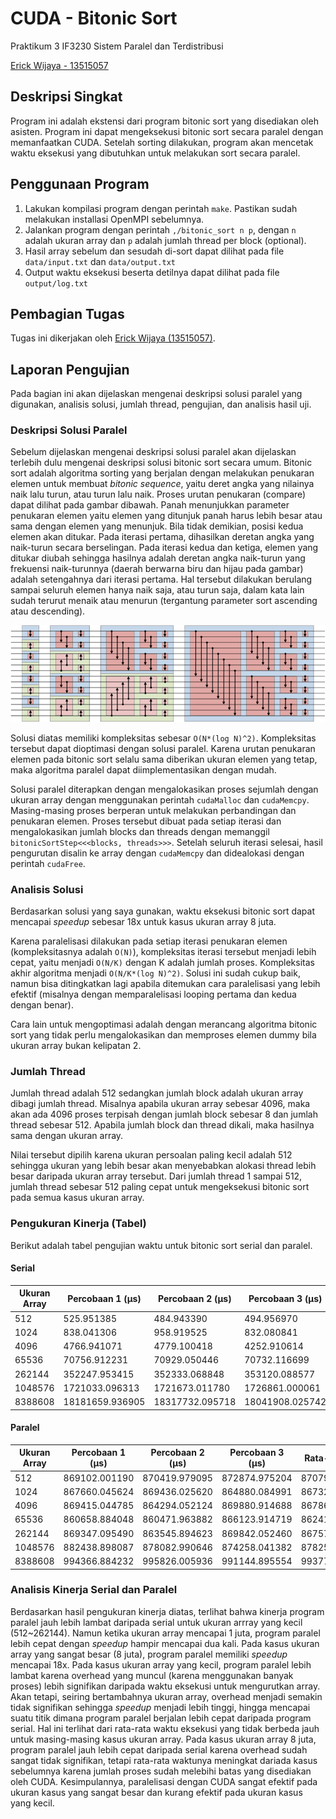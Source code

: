 # CUDA - Bitonic Sort
Praktikum 3 IF3230 Sistem Paralel dan Terdistribusi

[Erick Wijaya - 13515057](https://github.com/wijayaerick)

## Deskripsi Singkat
Program ini adalah ekstensi dari program bitonic sort yang disediakan oleh asisten. 
Program ini dapat mengeksekusi bitonic sort secara paralel dengan memanfaatkan CUDA. 
Setelah sorting dilakukan, program akan mencetak waktu eksekusi 
yang dibutuhkan untuk melakukan sort secara paralel. 

## Penggunaan Program
1. Lakukan kompilasi program dengan perintah ```make```. Pastikan sudah melakukan installasi OpenMPI sebelumnya. 
2. Jalankan program dengan perintah ```,/bitonic_sort n p```, dengan ```n``` adalah ukuran array dan ```p``` adalah jumlah thread per block (optional).
3. Hasil array sebelum dan sesudah di-sort dapat dilihat pada file ```data/input.txt``` dan ```data/output.txt```
4. Output waktu eksekusi beserta detilnya dapat dilihat pada file ```output/log.txt```

## Pembagian Tugas
Tugas ini dikerjakan oleh [Erick Wijaya (13515057)](https://github.com/wijayaerick). 

## Laporan Pengujian
Pada bagian ini akan dijelaskan mengenai deskripsi solusi paralel yang digunakan, analisis solusi, jumlah thread, pengujian, dan analisis hasil uji. 

### Deskripsi Solusi Paralel
Sebelum dijelaskan mengenai deskripsi solusi paralel akan dijelaskan terlebih dulu mengenai deskripsi solusi bitonic sort secara umum.
Bitonic sort adalah algoritma sorting yang berjalan dengan melakukan penukaran elemen untuk membuat *bitonic sequence*, yaitu deret angka 
yang nilainya naik lalu turun, atau turun lalu naik. Proses urutan penukaran (compare) dapat dilihat pada gambar dibawah. Panah 
menunjukkan parameter penukaran elemen yaitu elemen yang ditunjuk panah harus lebih besar atau sama dengan elemen yang menunjuk. 
Bila tidak demikian, posisi kedua elemen akan ditukar. Pada iterasi pertama, dihasilkan deretan angka yang naik-turun secara berselingan. 
Pada iterasi kedua dan ketiga, elemen yang ditukar diubah sehingga hasilnya adalah deretan angka naik-turun yang frekuensi naik-turunnya (daerah berwarna biru dan hijau pada gambar) adalah
setengahnya dari iterasi pertama. Hal tersebut dilakukan berulang sampai seluruh elemen hanya naik saja, atau turun saja, dalam kata lain 
sudah terurut menaik atau menurun (tergantung parameter sort ascending atau descending). 

![bitonic_sort](img/bitonic_sort.png)

Solusi diatas memiliki kompleksitas sebesar ```O(N*(log N)^2)```. Kompleksitas tersebut dapat dioptimasi dengan solusi paralel. 
Karena urutan penukaran elemen pada bitonic sort selalu sama diberikan ukuran elemen yang tetap, maka algoritma paralel dapat 
diimplementasikan dengan mudah. 

Solusi paralel diterapkan dengan mengalokasikan proses sejumlah dengan ukuran array dengan menggunakan perintah ```cudaMalloc``` dan ```cudaMemcpy```. Masing-masing proses berperan untuk melakukan perbandingan 
dan penukaran elemen. Proses tersebut dibuat pada setiap iterasi dan mengalokasikan jumlah blocks dan threads dengan memanggil ```bitonicSortStep<<<blocks, threads>>>```. 
Setelah seluruh iterasi selesai, hasil pengurutan disalin ke array dengan ```cudaMemcpy``` dan didealokasi dengan perintah ```cudaFree```. 

### Analisis Solusi
Berdasarkan solusi yang saya gunakan, waktu eksekusi bitonic sort dapat mencapai *speedup* sebesar 18x untuk kasus ukuran array 8 juta.  

Karena paralelisasi dilakukan pada setiap iterasi 
penukaran elemen (kompleksitasnya adalah ```O(N)```), kompleksitas iterasi tersebut menjadi lebih cepat, yaitu menjadi 
```O(N/K)``` dengan K adalah jumlah proses. Kompleksitas akhir algoritma menjadi ```O(N/K*(log N)^2)```. 
Solusi ini sudah cukup baik, namun bisa ditingkatkan lagi apabila ditemukan cara paralelisasi yang lebih efektif 
(misalnya dengan memparalelisasi looping pertama dan kedua dengan benar). 

Cara lain untuk mengoptimasi adalah dengan merancang algoritma bitonic sort 
yang tidak perlu mengalokasikan dan memproses elemen dummy bila ukuran array bukan kelipatan 2. 

### Jumlah Thread
Jumlah thread adalah 512 sedangkan jumlah block adalah ukuran array dibagi jumlah thread. 
Misalnya apabila ukuran array sebesar 4096, maka akan ada 4096 proses terpisah dengan jumlah block sebesar 8 dan jumlah thread sebesar 512. Apabila 
jumlah block dan thread dikali, maka hasilnya sama dengan ukuran array. 

Nilai tersebut dipilih karena ukuran persoalan paling kecil adalah 512 sehingga ukuran yang lebih besar akan menyebabkan alokasi thread lebih besar 
daripada ukuran array tersebut. Dari jumlah thread 1 sampai 512, jumlah thread sebesar 512 paling cepat untuk mengeksekusi bitonic sort pada 
semua kasus ukuran array. 

### Pengukuran Kinerja (Tabel)
Berikut adalah tabel pengujian waktu untuk bitonic sort serial dan paralel.

#### Serial
| **Ukuran Array** | **Percobaan 1 (μs)** | **Percobaan 2 (μs)** | **Percobaan 3 (μs)** | **Rata-Rata (μs)** |
| ---------------- | -------------------- | -------------------- | -------------------- | ------------------ |
| 512     | 525.951385 | 484.943390 | 494.956970 | 501.950582 |
| 1024    | 838.041306 | 958.919525 | 832.080841 | 876.347224 |
| 4096    | 4766.941071 | 4779.100418 | 4252.910614 | 4599.650701 |
| 65536   | 70756.912231 | 70929.050446 | 70732.116699 | 70806.026459 |
| 262144  | 352247.953415 | 352333.068848 | 353120.088577 | 352567.036947 |
| 1048576 | 1721033.096313 | 1721673.011780 | 1726861.000061 | 1723189.036051 |
| 8388608 | 18181659.936905 | 18317732.095718 | 18041908.025742 | 18180433.352788 |

#### Paralel
| **Ukuran Array** | **Percobaan 1 (μs)** | **Percobaan 2 (μs)** | **Percobaan 3 (μs)** | **Rata-Rata (μs)** | **Speed Up** |
| ---------------- | -------------------- | -------------------- | -------------------- | ------------------ | ------------ |
| 512     | 869102.001190 | 870419.979095 | 872874.975204 | 870798.985163 | 0.0005x |
| 1024    | 867660.045624 | 869436.025620 | 864880.084991 | 867325.385412 | 0.001x  |
| 4096    | 869415.044785 | 864294.052124 | 869880.914688 | 867863.337199 | 0.005x  |
| 65536   | 860658.884048 | 860471.963882 | 866123.914719 | 862418.254216 | 0.082x  |
| 262144  | 869347.095490 | 863545.894623 | 869842.052460 | 867578.347524 | 0.406x  |
| 1048576 | 882438.898087 | 878082.990646 | 874258.041382 | 878259.976705 | 1.962x  |
| 8388608 | 994366.884232 | 995826.005936 | 991144.895554 | 993779.261907 | 18.294x |

### Analisis Kinerja Serial dan Paralel
Berdasarkan hasil pengukuran kinerja diatas, terlihat bahwa kinerja program paralel jauh lebih lambat daripada serial untuk ukuran arrray 
yang kecil (512~262144). Namun ketika ukuran array mencapai 1 juta, program paralel lebih cepat dengan *speedup* hampir mencapai dua kali. 
Pada kasus ukuran array yang sangat besar (8 juta), program paralel memiliki *speedup* mencapai 18x. Pada kasus ukuran array yang kecil, program 
paralel lebih lambat karena overhead yang muncul (karena menggunakan banyak proses) lebih signifikan daripada waktu eksekusi untuk mengurutkan array. 
Akan tetapi, seiring bertambahnya ukuran array, overhead menjadi semakin tidak signifikan sehingga *speedup* menjadi lebih tinggi, hingga mencapai 
suatu titik dimana program paralel berjalan lebih cepat daripada program serial. Hal ini terlihat dari rata-rata waktu eksekusi yang tidak berbeda jauh 
untuk masing-masing kasus ukuran array. Pada kasus ukuran array 8 juta, program paralel jauh lebih cepat daripada serial karena overhead sudah sangat 
tidak signifikan, tetapi rata-rata waktunya meningkat dariada kasus sebelumnya karena jumlah proses sudah melebihi batas yang disediakan oleh CUDA. 
Kesimpulannya, paralelisasi dengan CUDA sangat efektif pada ukuran kasus yang sangat besar dan kurang efektif pada ukuran kasus yang kecil. 
